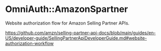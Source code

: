 # OmniAuth::AmazonSpartner

Website authorization flow for Amazon Selling Partner APIs.

https://github.com/amzn/selling-partner-api-docs/blob/main/guides/en-US/developer-guide/SellingPartnerApiDeveloperGuide.md#website-authorization-workflow
